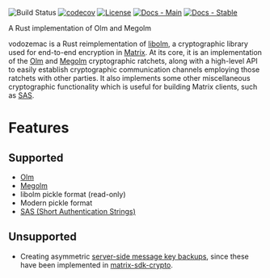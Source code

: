 ![Build Status](https://img.shields.io/github/actions/workflow/status/matrix-org/vodozemac/ci.yml?style=flat-square)
[![codecov](https://img.shields.io/codecov/c/github/matrix-org/vodozemac/main.svg?style=flat-square)](https://codecov.io/gh/matrix-org/vodozemac)
[![License](https://img.shields.io/badge/License-Apache%202.0-yellowgreen.svg?style=flat-square)](https://opensource.org/licenses/Apache-2.0)
[![Docs - Main](https://img.shields.io/badge/docs-main-blue.svg?style=flat-square)](https://matrix-org.github.io/vodozemac/vodozemac/index.html)
[![Docs - Stable](https://img.shields.io/crates/v/vodozemac?color=blue&label=docs&style=flat-square)](https://docs.rs/vodozemac)

A Rust implementation of Olm and Megolm

vodozemac is a Rust reimplementation of
[libolm](https://gitlab.matrix.org/matrix-org/olm), a cryptographic library
used for end-to-end encryption in [Matrix](https://matrix.org). At its core, it
is an implementation of the [Olm][olm-docs] and [Megolm][megolm-docs] cryptographic ratchets,
along with a high-level API to easily establish cryptographic communication
channels employing those ratchets with other parties. It also implements some
other miscellaneous cryptographic functionality which is useful for building
Matrix clients, such as [SAS][sas].

[olm-docs]:
<https://gitlab.matrix.org/matrix-org/olm/-/blob/master/docs/olm.md>

[megolm-docs]:
<https://gitlab.matrix.org/matrix-org/olm/-/blob/master/docs/megolm.md>

[sas]:
<https://spec.matrix.org/v1.2/client-server-api/#short-authentication-string-sas-verification>

# Features

## Supported

- [Olm](https://matrix-org.github.io/vodozemac/vodozemac/olm/index.html)
- [Megolm](https://matrix-org.github.io/vodozemac/vodozemac/megolm/index.html)
- libolm pickle format (read-only)
- Modern pickle format
- [SAS (Short Authentication Strings)](https://matrix-org.github.io/vodozemac/vodozemac/sas/index.html)

## Unsupported

- Creating asymmetric [server-side message key
  backups][legacy-message-key-backup], since these have been implemented in
  [matrix-sdk-crypto].

[legacy-message-key-backup]:
<https://spec.matrix.org/v1.2/client-server-api/#server-side-key-backups>

[matrix-sdk-crypto]:
<https://github.com/matrix-org/matrix-rust-sdk/tree/main/crates/matrix-sdk-crypto/src/backups>
